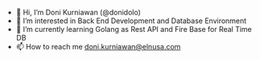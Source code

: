 - 👋  Hi, I’m Doni Kurniawan (@donidolo)
- 👀  I’m interested in Back End Development and Database Environment
- 🌱  I’m currently learning Golang as Rest API and Fire Base for Real Time DB
- 📫  How to reach me doni.kurniawan@elnusa.com
